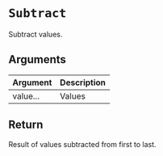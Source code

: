 # `Subtract`

Subtract values.

## Arguments

| Argument | Description |
| -------- | ----------- |
| value... | Values      |

## Return

Result of values subtracted from first to last.
